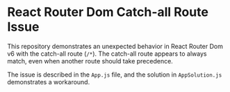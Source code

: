 # React Router Dom Catch-all Route Issue

This repository demonstrates an unexpected behavior in React Router Dom v6 with the catch-all route (`/*`).  The catch-all route appears to always match, even when another route should take precedence.

The issue is described in the `App.js` file, and the solution in `AppSolution.js` demonstrates a workaround.